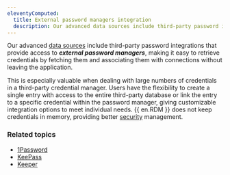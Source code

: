 ```yaml
---
eleventyComputed:
  title: External password managers integration
  description: Our advanced data sources include third-party password integrations that provide access to external password management solutions, making it easy to retrieve credentials and associate them with connections without leaving the application.
---
```

Our advanced [data sources](/rdm/windows/concepts/basic-concepts/data-sources/) include third-party password integrations that provide access to ***external password managers***, making it easy to retrieve credentials by fetching them and associating them with connections without leaving the application.

This is especially valuable when dealing with large numbers of credentials in a third-party credential manager. Users have the flexibility to create a single entry with access to the entire third-party database or link the entry to a specific credential within the password manager, giving customizable integration options to meet individual needs. {{ en.RDM }} does not keep credentials in memory, providing better [security](/rdm/windows/concepts/advanced-concepts/security/) management. 

### Related topics  

* [1Password](/rdm/kb/rdm-windows/how-to-articles/configure-1password-integrated-mode/)
* [KeePass](/rdm/kb/rdm-windows/how-to-articles/configure-keepass-rdm/)  
* [Keeper](/rdm/kb/rdm-windows/how-to-articles/keeper-credential-entry-settings/)  
